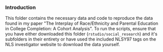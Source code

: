 ### Introduction
This folder contains the necessary data and code to reproduce the data found in my paper "The Interplay of Race/Ethnicity and Parental Education in College Completion: A Cohort Analysis". To run the scripts, ensure that you have either downloaded this folder (`rstudio/social_research`) and it's subfolders in their entirety or have used the included NLSY97 tags on the NLS investigator website to download the data yourself.